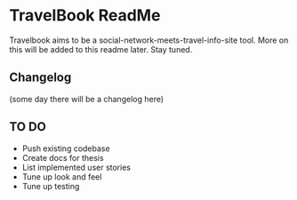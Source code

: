 # TravelBook ReadMe

Travelbook aims to be a social-network-meets-travel-info-site tool.
More on this will be added to this readme later. Stay tuned.

## Changelog

(some day there will be a changelog here)

## TO DO

* Push existing codebase
* Create docs for thesis
* List implemented user stories
* Tune up look and feel
* Tune up testing
